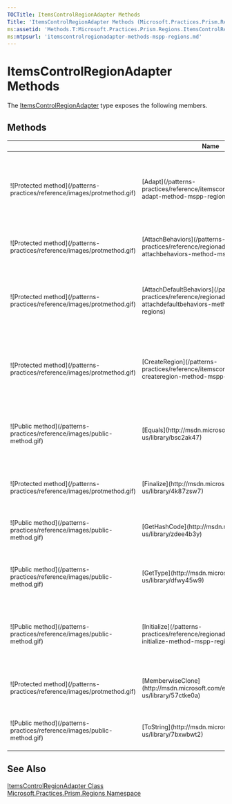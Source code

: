 ```yaml
---
TOCTitle: ItemsControlRegionAdapter Methods
Title: 'ItemsControlRegionAdapter Methods (Microsoft.Practices.Prism.Regions)'
ms:assetid: 'Methods.T:Microsoft.Practices.Prism.Regions.ItemsControlRegionAdapter'
ms:mtpsurl: 'itemscontrolregionadapter-methods-mspp-regions.md'
---
```


# ItemsControlRegionAdapter Methods

The [ItemsControlRegionAdapter](/patterns-practices/reference/itemscontrolregionadapter-class-mspp-regions) type exposes the following members.

## Methods

<table>
<thead>
<tr class="header">
<th> </th>
<th>Name</th>
<th>Description</th>
</tr>
</thead>
<tbody>
<tr class="odd">
<td>![Protected method](/patterns-practices/reference/images/protmethod.gif)</td>
<td>[Adapt](/patterns-practices/reference/itemscontrolregionadapter-adapt-method-mspp-regions)</td>
<td><div class="summary">
Adapts an [ItemsControl](http://msdn.microsoft.com/en-us/library/ms611045) to an [IRegion](/patterns-practices/reference/iregion-interface-mspp-regions).
</div>
(Overrides [RegionAdapterBase&lt;T&gt;.Adapt(IRegion, T)](/patterns-practices/reference/regionadapterbase-t-adapt-method-mspp-regions).)</td>
</tr>
<tr class="even">
<td>![Protected method](/patterns-practices/reference/images/protmethod.gif)</td>
<td>[AttachBehaviors](/patterns-practices/reference/regionadapterbase-t-attachbehaviors-method-mspp-regions)</td>
<td><div class="summary">
Template method to attach new behaviors.
</div>
(Inherited from [RegionAdapterBase&lt;T&gt;](/patterns-practices/reference/regionadapterbase-t-class-mspp-regions)</td>
</tr>
<tr class="odd">
<td>![Protected method](/patterns-practices/reference/images/protmethod.gif)</td>
<td>[AttachDefaultBehaviors](/patterns-practices/reference/regionadapterbase-t-attachdefaultbehaviors-method-mspp-regions)</td>
<td><div class="summary">
This method adds the default behaviors by using the [IRegionBehaviorFactory](/patterns-practices/reference/iregionbehaviorfactory-interface-mspp-regions) object.
</div>
(Inherited from [RegionAdapterBase&lt;T&gt;](/patterns-practices/reference/regionadapterbase-t-class-mspp-regions)</td>
</tr>
<tr class="even">
<td>![Protected method](/patterns-practices/reference/images/protmethod.gif)</td>
<td>[CreateRegion](/patterns-practices/reference/itemscontrolregionadapter-createregion-method-mspp-regions)</td>
<td><div class="summary">
Creates a new instance of [AllActiveRegion](/patterns-practices/reference/allactiveregion-class-mspp-regions).
</div>
(Overrides [RegionAdapterBase&lt;T&gt;.CreateRegion()](/patterns-practices/reference/regionadapterbase-t-createregion-method-mspp-regions).)</td>
</tr>
<tr class="odd">
<td>![Public method](/patterns-practices/reference/images/public-method.gif)</td>
<td>[Equals](http://msdn.microsoft.com/en-us/library/bsc2ak47)</td>
<td><div class="summary">
Determines whether the specified [Object](http://msdn.microsoft.com/en-us/library/e5kfa45b) is equal to the current [Object](http://msdn.microsoft.com/en-us/library/e5kfa45b).
</div>
(Inherited from [Object](http://msdn.microsoft.com/en-us/library/e5kfa45b).)</td>
</tr>
<tr class="even">
<td>![Protected method](/patterns-practices/reference/images/protmethod.gif)</td>
<td>[Finalize](http://msdn.microsoft.com/en-us/library/4k87zsw7)</td>
<td><div class="summary">
Allows an object to try to free resources and perform other cleanup operations before it is reclaimed by garbage collection.
</div>
(Inherited from [Object](http://msdn.microsoft.com/en-us/library/e5kfa45b).)</td>
</tr>
<tr class="odd">
<td>![Public method](/patterns-practices/reference/images/public-method.gif)</td>
<td>[GetHashCode](http://msdn.microsoft.com/en-us/library/zdee4b3y)</td>
<td><div class="summary">
Serves as a hash function for a particular type.
</div>
(Inherited from [Object](http://msdn.microsoft.com/en-us/library/e5kfa45b).)</td>
</tr>
<tr class="even">
<td>![Public method](/patterns-practices/reference/images/public-method.gif)</td>
<td>[GetType](http://msdn.microsoft.com/en-us/library/dfwy45w9)</td>
<td><div class="summary">
Gets the [Type](http://msdn.microsoft.com/en-us/library/42892f65) of the current instance.
</div>
(Inherited from [Object](http://msdn.microsoft.com/en-us/library/e5kfa45b).)</td>
</tr>
<tr class="odd">
<td>![Public method](/patterns-practices/reference/images/public-method.gif)</td>
<td>[Initialize](/patterns-practices/reference/regionadapterbase-t-initialize-method-mspp-regions)</td>
<td><div class="summary">
Adapts an object and binds it to a new [IRegion](/patterns-practices/reference/iregion-interface-mspp-regions).
</div>
(Inherited from [RegionAdapterBase&lt;T&gt;](/patterns-practices/reference/regionadapterbase-t-class-mspp-regions).)</td>
</tr>
<tr class="even">
<td>![Protected method](/patterns-practices/reference/images/protmethod.gif)</td>
<td>[MemberwiseClone](http://msdn.microsoft.com/en-us/library/57ctke0a)</td>
<td><div class="summary">
Creates a shallow copy of the current [Object](http://msdn.microsoft.com/en-us/library/e5kfa45b).
</div>
(Inherited from [Object](http://msdn.microsoft.com/en-us/library/e5kfa45b).)</td>
</tr>
<tr class="odd">
<td>![Public method](/patterns-practices/reference/images/public-method.gif)</td>
<td>[ToString](http://msdn.microsoft.com/en-us/library/7bxwbwt2)</td>
<td><div class="summary">
Returns a string that represents the current object.
</div>
(Inherited from [Object](http://msdn.microsoft.com/en-us/library/e5kfa45b).)</td>
</tr>
</tbody>
</table>

## See Also

[ItemsControlRegionAdapter Class](/patterns-practices/reference/itemscontrolregionadapter-class-mspp-regions)  
[Microsoft.Practices.Prism.Regions Namespace](/patterns-practices/reference/mspp-regions-namespace)
